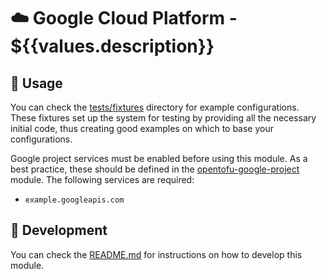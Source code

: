 # ☁️ Google Cloud Platform - ${{values.description}}

## 🔩 Usage

You can check the [tests/fixtures](https://github.com/osinfra-io/${{values.destination}}/tree/main/tests/fixtures) directory for example configurations. These fixtures set up the system for testing by providing all the necessary initial code, thus creating good examples on which to base your configurations.

Google project services must be enabled before using this module. As a best practice, these should be defined in the [opentofu-google-project](https://github.com/osinfra-io/opentofu-google-project) module. The following services are required:

- `example.googleapis.com`

## 🔨 Development

You can check the [README.md](https://github.com/osinfra-io/${{values.destination}}?tab=readme-ov-file#-development) for instructions on how to develop this module.

